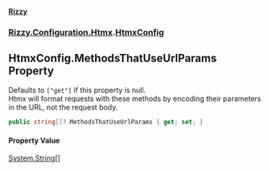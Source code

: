 #### [Rizzy](index.md 'index')
### [Rizzy.Configuration.Htmx](Rizzy.Configuration.Htmx.md 'Rizzy.Configuration.Htmx').[HtmxConfig](Rizzy.Configuration.Htmx.HtmxConfig.md 'Rizzy.Configuration.Htmx.HtmxConfig')

## HtmxConfig.MethodsThatUseUrlParams Property

Defaults to `["get"]` if this property is null.  
Htmx will format requests with these methods by encoding their parameters in the URL, not the request body.

```csharp
public string[]? MethodsThatUseUrlParams { get; set; }
```

#### Property Value
[System.String](https://docs.microsoft.com/en-us/dotnet/api/System.String 'System.String')[[]](https://docs.microsoft.com/en-us/dotnet/api/System.Array 'System.Array')